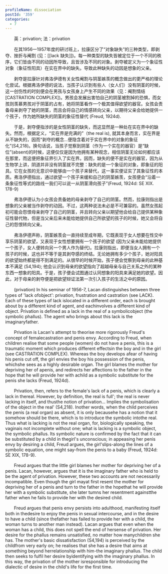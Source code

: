 ```yaml
---
profileName: dissociation
postId: '359'
categories:
  - 7
---
```

‌‌‌‌　　英：privation; 法：privation


‌‌‌‌　　在其1956一1957年度的研讨班上，拉康区分了“对象缺失”的三种类型，即剥夺、挫折与阉割 (见：[[lack 缺失]])。每一种类型的缺失皆被定位于一个不同的秩序，它们皆由不同的动因所导致，且皆涉及不同的对象。剥夺被定义为一个象征性对象（象征性阳具）在实在界中的缺失。导致此种缺失的动因是想象的父亲。

‌‌‌‌　　剥夺是拉康针对弗洛伊德有关女性阉割与阴茎嫉羡的概念做出的更严格的理论化尝试。根据弗洛伊德的说法，当孩子认识到有些人（女人们）没有阴茎的时候，这一创伤性的时刻便会在男孩与女孩身上产生不同的效果（见：阉割情结[CASTRATION COMPLEX])。男孩会发展出害怕自己的阴茎被割掉的恐惧，而女孩则羡慕男孩对于阴茎的占有，她将阴茎看作一个极其值得欲望的器官。女孩会责备母亲剥夺了她的阴茎，而且会将自己的情感转向父亲，以期待父亲会给她提供一个孩子，作为她所缺失的阴茎的象征性替代 (Freud, 1924d).

‌‌‌‌　　于是，剥夺便指涉的是女性阴茎的缺失，而这显然是一种处在实在界中的缺失。然而，根据定义，“实在界是完满的”（the real is), 就其本身而言，实在界是从不缺失的，因而“剥夺的概念…便隐含着对于实在界中的对象的象征化”(S4,218)。换句话说，当孩子觉察到阴茎（作为一个实在的器官）是“缺位”(absent)的时候，这便仅仅是因为他拥有某种观念，相信阴茎无论如何都应该在那里，而这便把象征界引入了实在界。因而，缺失的便不是实在的器官，因为从生物学上讲，阴道并非没有阴茎就不完整：缺失的是一个象征的对象，即象征的阳具。它在女孩的无意识中能够由一个孩子来替代，这一事实便证实了其象征性的本质。弗洛伊德指出，通过欲望一个孩子来缓和自己的阴茎嫉羡，女孩便会“沿着一条象征性等式的路线一我们可以说一从阴茎滑向孩子”(Freud, 1924d: SE XIX. 178-9)

‌‌‌‌　　弗洛伊德认为小女孩会责备她的母亲剥夺了自己的阴茎。然而，拉康则指出是想象的父亲被当作剥夺的动因。不过，这两种说法未必是不可兼容的。虽然女孩起初可能会怨恨母亲剥夺了自己的阴茎，并且转向父亲以期望他会给自己提供某种象征性替代物，但是当父亲后来未能给她提供自己所欲望的孩子的时候，她又会将自己的怨恨转向父亲。

‌‌‌‌　　弗洛伊德声称，阴茎嫉羡会一直持续至成年期，它既表现于女人想要在性交中享乐阴茎的欲望，又表现于女性想要拥有一个孩子的欲望 (因为父亲未能给她提供一个孩子，女人便转向另一个男人作为替代)。拉康则指出，即便当女人拥有一个孩子的时候，这也并不等于是其剥夺感的终结。无论她拥有多少个孩子，她对阳具的欲望始终都是得不到满足的。从很早的时候开始，孩子便会觉察到母亲的此种基本不满足 (S4,194); 他会认识到母亲的欲望指向了超越母亲与自己关系之外的某种东西一想象的阳具。于是，孩子便会试图通过认同想象的阳具来满足她的欲望。因此，对于母亲的剥夺便是把欲望辩证法第一次引入孩子的生活之中的原因。


‌‌‌‌　　(privation) In his seminar of 1956-7, Lacan distinguishes between three types of 'lack ofobject': privation, frustration and castration (see LACK). Each of these types of lack islocated in a different order, each is brought about by a different kind of agent, and eachinvolves a different kind of object. Privation is defined as a lack in the real of a symbolicobject (the symbolic phallus). The agent who brings about this lack is the imaginaryfather.

‌‌‌‌　　Privation is Lacan's attempt to theorise more rigorously Freud's concept of femalecastration and penis envy. According to Freud, when children realise that some people (women) do not have a penis, this is a traumatic moment which produces different effectsin the boy and in the girl (see CASTRATION COMPLEX). Whereas the boy develops afear of having his penis cut off, the girl envies the boy his possession of the penis, whichshe sees as a highly desirable organ. The girl blames the mother for depriving her of apenis, and redirects her affections to the father in the hope that he will provide her with achild as a symbolic substitute for the penis she lacks (Freud, 1924d).

‌‌‌‌　　Privation, then, refers to the female's lack of a penis, which is clearly a lack in thereal. However, by definition, the real is full'; the real is never lacking in itself, and thusthe notion of privation... Implies the symbolisation of the object in the real' (S4,218). Inother words, when the child perceives the penis (a real organ) as absent, it is only becausehe has a notion that it somehow should be there, which is to introduce the symbolic intothe real. Thus what is lacking is not the real organ, for, biologically speaking, the vaginais not incomplete without one; what is lacking is a symbolic object, the symbolic phallus. Its symbolic nature is confirmed by the fact that it can be substituted by a child in thegirl's unconscious; in appeasing her penis envy by desiring a child, Freud argues, the girl'slips-along the lines of a symbolic equation, one might say-from the penis to a baby (Freud, 1924d: SE XIX, 178-9).

‌‌‌‌　　Freud argues that the little girl blames her mother for depriving her of a penis. Lacan, however, argues that it is the imaginary father who is held to be the agent of privation. However, these two accounts are not necessarily incompatible. Even though the girl mayat first resent the mother for depriving her of a penis and turn to the father in the hopethat he will provide her with a symbolic substitute, she later tumns her resentment againstthe father when he fails to provide her with the desired child.

‌‌‌‌　　Freud argues that penis envy persists into adulthood, manifesting itself both in thedesire to enjoy the penis in sexual intercourse, and in the desire to have a child (since thefather has failed to provide her with a child, the woman turns to another man instead). Lacan argues that even when the woman has a child, this does not spell the end of hersense of privation. Her desire for the phallus remains unsatisfied, no matter how manychildren she has. The mother's basic dissatisfaction (S4,194) is perceived by the childfrom very early on; he realises that she has a desire that aims at something beyond herrelationship with him-the imaginary phallus. The child then seeks to fulfil her desire byidentifying with the imaginary phallus. In this way, the privation of the mother isresponsible for introducing the dialectic of desire in the child's life for the first time.

